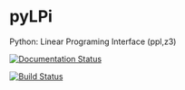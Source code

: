# pyLPi
Python: Linear Programing Interface (ppl,z3)


[![Documentation Status](https://readthedocs.org/projects/pylpi/badge/?version=latest)](http://pylpi.readthedocs.io/en/latest/?badge=latest)

[![Build Status](https://travis-ci.org/jesusjda/pyLPi.svg?branch=master)](https://travis-ci.org/jesusjda/pyLPi)


